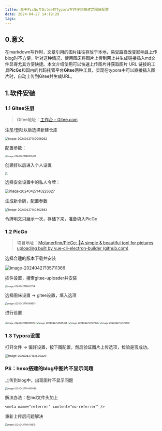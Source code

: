```yaml
---
title: 基于PicGo与Gitee的Typora写作环境搭建之图床配置
date: 2024-04-27 14:19:29
tags:
---
```

<meta name="referrer" content="no-referrer" />


## 0.意义

在markdown写作时，文章引用的图片往往存放于本地，易受路径改变影响且上传blog时不方便。针对这种情况，使用图床将图片上传到网上并生成链接插入md文件显得尤其方便快捷。本文介绍使用可以快速上传图片并获取图片 URL 链接的工具**PicGo**和国内的代码托管平台**Gitee**两种工具，实现在typora中可以直接插入图片时，自动上传到Gitee并生成URL。

## 1.软件安装

### 1.1 Gitee注册

> Gitee地址：[工作台 - Gitee.com](https://gitee.com/)

注册/登陆以后选择新建仓库

<img src="https://gitee.com/tosfk/blog-pic/raw/master/202404271400303.png" alt="image-20240427140006262" style="zoom: 67%;" />

配置参数：

<img src="https://gitee.com/tosfk/blog-pic/raw/master/202404271400487.png" alt="image-20240427140058428" style="zoom: 50%;" />

创建好以后进入个人设置

<img src="https://gitee.com/tosfk/blog-pic/raw/master/202404271415276.png" style="zoom:50%;" />

选择安全设置中的私人令牌：

<img src="https://gitee.com/tosfk/blog-pic/raw/master/202404271402661.png" alt="image-20240427140226627" style="zoom:80%;" />

生成新令牌，配置参数

<img src="https://gitee.com/tosfk/blog-pic/raw/master/202404271403925.png" alt="image-20240427140302883" style="zoom: 67%;" />

令牌明文只展示一次，存储下来，准备填入PicGo



### 1.2 PicGo

> 项目地址：[Molunerfinn/PicGo: :rocket:A simple & beautiful tool for pictures uploading built by vue-cli-electron-builder (github.com)](https://github.com/Molunerfinn/PicGo)

选择合适的版本下载并安装

![image-20240427135711366](https://gitee.com/tosfk/blog-pic/raw/master/202404271357417.png)

插件设置，搜索gitee-uploader并安装

<img src="https://gitee.com/tosfk/blog-pic/raw/master/202404271406770.png" alt="image-20240427140611714" style="zoom:50%;" />

选择图床设置 -> gitee设置，填入选项

<img src="https://gitee.com/tosfk/blog-pic/raw/master/202404271409956.png" alt="image-20240427140919901" style="zoom:50%;" />

进行设置

<img src="https://gitee.com/tosfk/blog-pic/raw/master/202404271408771.png" alt="image-20240427140816710" style="zoom:50%;" />

<img src="https://gitee.com/tosfk/blog-pic/raw/master/202404271410561.png" alt="image-20240427141035496" style="zoom:50%;" />

<img src="https://gitee.com/tosfk/blog-pic/raw/master/202404271411736.png" alt="image-20240427141107678" style="zoom:50%;" />

<img src="https://gitee.com/tosfk/blog-pic/raw/master/202404271411923.png" alt="image-20240427141121870" style="zoom:50%;" />



### 1.3 Typora设置

打开文件 -> 偏好设置，按下图配置，然后验证图片上传选项，检验是否成功。

<img src="https://gitee.com/tosfk/blog-pic/raw/master/202404271414499.png" alt="image-20240427141429429" style="zoom:67%;" />



### PS：hexo搭建的blog中图片不显示问题

上传到blog中，出现图片不显示问题

<img src="https://gitee.com/tosfk/blog-pic/raw/master/202404271448552.png" alt="image-20240427144849488" style="zoom:50%;" />

解决办法：在md文件头加上

```
<meta name="referrer" content="no-referrer" />
```

重新上传后问题解决

<img src="https://gitee.com/tosfk/blog-pic/raw/master/202404271450593.png" alt="image-20240427145018519" style="zoom:50%;" />